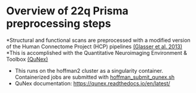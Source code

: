 # Overview of 22q Prisma preprocessing steps
*Structural and functional scans are preprocessed with a modified version of the Human Connectome Project (HCP) pipelines [(Glasser et al. 2013)](https://pubmed.ncbi.nlm.nih.gov/23668970/)
*This is accomplished with the Quantitative Neuroimaging Environment & Toolbox [(QuNex)](https://www.frontiersin.org/articles/10.3389/fninf.2023.1104508/full) 
  * This runs on the hoffman2 cluster as a singularity container. Containerized jobs are submitted with [hoffman_submit_qunex.sh](https://github.com/charles-schleifer/22q_hoffman/blob/main/hoffman_submit/hoffman_submit_qunex.sh)
  * QuNex documentation: https://qunex.readthedocs.io/en/latest/
